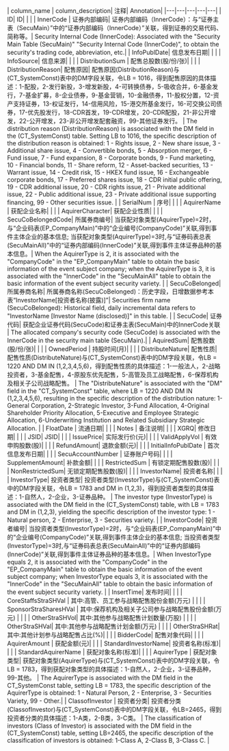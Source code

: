 | column_name | column_description| 注释| Annotation|
|---|---|---|---|---|
| ID| ID| | |
| InnerCode | 证券内部编码| 证券内部编码（InnerCode）：与“证券主表（SecuMain）”中的“证券内部编码（InnerCode）”关联，得到证券的交易代码、简称等。| Security Internal Code (InnerCode): Associated with the "Security Main Table (SecuMain)" "Security Internal Code (InnerCode)", to obtain the security's trading code, abbreviation, etc.|
| InfoPublDate| 信息发布日期| | |
| InfoSource| 信息来源| | |
| DistributionSum | 配售总股数(股/份/张)| | |
| DistributionReason| 配售原因| 配售原因(DistributionReason)与(CT_SystemConst)表中的DM字段关联，令LB = 1016，得到配售原因的具体描述：1-配股，2-发行新股，3-增发新股，4-可转换债券，5-吸收合并，6-基金发行，7-基金扩募，8-企业债券，9-基金营销，10-金融债券，11-股权分置，12-资产支持证券，13-权证发行，14-信用风险，15-港交所基金发行，16-可交换公司债券，17-优先股发行，18-CDR首发，19-CDR增发，20-CDR配股，21-非公开增发，22-公开增发，23-非公开增发配套融资，99-其他证券发行。 | The distribution reason (DistributionReason) is associated with the DM field in the (CT_SystemConst) table. Setting LB to 1016, the specific description of the distribution reason is obtained: 1 - Rights issue, 2 - New share issue, 3 - Additional share issue, 4 - Convertible bonds, 5 - Absorption merger, 6 - Fund issue, 7 - Fund expansion, 8 - Corporate bonds, 9 - Fund marketing, 10 - Financial bonds, 11 - Share reform, 12 - Asset-backed securities, 13 - Warrant issue, 14 - Credit risk, 15 - HKEX fund issue, 16 - Exchangeable corporate bonds, 17 - Preferred shares issue, 18 - CDR initial public offering, 19 - CDR additional issue, 20 - CDR rights issue, 21 - Private additional issue, 22 - Public additional issue, 23 - Private additional issue supporting financing, 99 - Other securities issue. |
| SerialNum | 序号| | |
| AquirerName | 获配企业名称| | |
| AquirerCharacter| 获配企业性质| | |
| SecuCoBelongedCode| 所属券商编号| 当获配对象类型(AquirerType)=2时，与“企业码表(EP_CompanyMain)”中的“企业编号(CompanyCode)”关联,得到事件主体企业的基本信息; 当获配对象类型(AquirerType)=3时,与“证券码表总表(SecuMainAll)”中的“证券内部编码(InnerCode)”关联,得到事件主体证券品种的基本信息。| When the AquirerType is 2, it is associated with the "CompanyCode" in the "EP_CompanyMain" table to obtain the basic information of the event subject company; when the AquirerType is 3, it is associated with the "InnerCode" in the "SecuMainAll" table to obtain the basic information of the event subject security variety. |
| SecuCoBelonged| 所属券商名称| 所属券商名称(SecuCoBelonged)：历史字段，日增数据参考本表“InvestorName[投资者名称(披露)]”| Securities firm name (SecuCoBelonged): Historical field, daily incremental data refers to "InvestorName [Investor Name (disclosed)]" in this table. |
| SecuCode| 证券代码| 获配企业证券代码(SecuCode)和证券主表(SecuMain)中的InnerCode关联 | The allocated company's security code (SecuCode) is associated with the InnerCode in the security main table (SecuMain).|
| AquiredSum| 配售股数(股/份/张)| | |
| OwnedPeriod | 持股时间(月)| | |
| DistributeNature| 配售性质| 配售性质(DistributeNature)与(CT_SystemConst)表中的DM字段关联，令LB = 1220 AND DM IN (1,2,3,4,5,6)，得到配售性质的具体描述：1-一般法人，2-战略投资者，3-基金配售，4-原股东优先配售，5-高管及员工战略配售，6-保荐机构及相关子公司战略配售。 | The "DistributeNature" is associated with the "DM" field in the "CT_SystemConst" table, where LB = 1220 AND DM IN (1,2,3,4,5,6), resulting in the specific description of the distribution nature: 1-General Corporation, 2-Strategic Investor, 3-Fund Allocation, 4-Original Shareholder Priority Allocation, 5-Executive and Employee Strategic Allocation, 6-Underwriting Institution and Related Subsidiary Strategic Allocation. |
| FloatDate | 流通日期| | |
| Notes | 备注说明| | |
| XGRQ| 修改日期| | |
| JSID| JSID| | |
| IssuePrice| 实际发行价(元)| | |
| ValidApplyVol | 有效申购股数(股)| | |
| RefundAmount| 退款金额(元)| | |
| InitialInfoPublDate | 首次信息发布日期| | |
| SecuAccountNumber | 证券账户号码| | |
| SupplementAmount| 补款金额| | |
| RestrictedSum | 有锁定期配售股数(股)| | |
| NonRestrictedSum| 无锁定期配售股数(股)| | |
| InvestorName| 投资者名称| | |
| InvestorType| 投资者类型| 投资者类型(InvestorType)与(CT_SystemConst)表中的DM字段关联，令LB = 1783 and DM in (1,2,3)，得到投资者类型的具体描述：1-自然人，2-企业，3-证券品种。 | The investor type (InvestorType) is associated with the DM field in the (CT_SystemConst) table, with LB = 1783 and DM in (1,2,3), yielding the specific description of the investor type: 1 - Natural person, 2 - Enterprise, 3 - Securities variety. |
| InvestorCode| 投资者编号| 当投资者类型(InvestorType)=2时，与“企业码表(EP_CompanyMain)”中的“企业编号(CompanyCode)”关联,得到事件主体企业的基本信息; 当投资者类型(InvestorType)=3时,与“证券码表总表(SecuMainAll)”中的“证券内部编码(InnerCode)”关联,得到事件主体证券品种的基本信息。| When InvestorType equals 2, it is associated with the "CompanyCode" in the "EP_CompanyMain" table to obtain the basic information of the event subject company; when InvestorType equals 3, it is associated with the "InnerCode" in the "SecuMainAll" table to obtain the basic information of the event subject security variety. |
| InsertTime| 发布时间| | |
| CoreStaffsStraSHVal | 其中:高管、员工参与战略配售股份金额(万元) | | |
| SponsorStraSharesHVal | 其中:保荐机构及相关子公司参与战略配售股份金额(万元) | | |
| OtherStraSHVol| 其中:其他参与战略配售计划数量(万股) | | |
| OtherStraSHVal| 其中:其他参与战略配售计划金额(万元) | | |
| OtherStraSHRat| 其中:其他计划参与战略配售占比(%)| | |
| BidderCode| 配售对象代码| | |
| AquirerAmount | 获配金额(元)| | |
| StandardInvestorName| 投资者名称(标准)| | |
| StandardAquirerName | 获配对象名称(标准)| | |
| AquirerType | 获配对象类型| 获配对象类型(AquirerType)与(CT_SystemConst)表中的DM字段关联，令LB = 1783，得到获配对象类型的具体描述：1-自然人，2-企业，3-证券品种，99-其他。 | The AquirerType is associated with the DM field in the CT_SystemConst table, setting LB = 1783, the specific description of the AquirerType is obtained: 1 - Natural Person, 2 - Enterprise, 3 - Securities Variety, 99 - Other.|
| ClassofInvestor | 投资者分类| 投资者分类(ClassofInvestor)与(CT_SystemConst)表中的DM字段关联，令LB=2465，得到投资者分类的具体描述：1-A类，2-B类，3-C类。 | The classification of investors (Class of Investor) is associated with the DM field in the (CT_SystemConst) table, setting LB=2465, the specific description of the classification of investors is obtained: 1-Class A, 2-Class B, 3-Class C. |